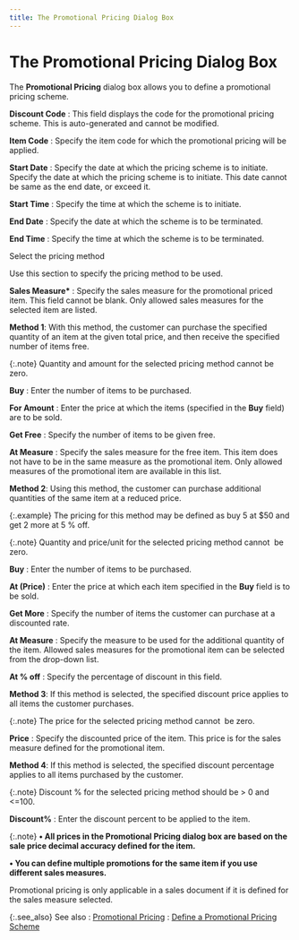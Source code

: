 ```yaml
---
title: The Promotional Pricing Dialog Box
---
```


# The Promotional Pricing Dialog Box


The **Promotional Pricing** dialog  box allows you to define a promotional pricing scheme.


**Discount Code**
: This field displays the code for the promotional  pricing scheme. This is auto-generated and cannot be modified.


**Item Code**
: Specify the item code for which the promotional  pricing will be applied.


**Start Date**
: Specify the date at which the pricing scheme is  to initiate. Specify the date at which the pricing scheme is to initiate.  This date cannot be same as the end date, or exceed it.


**Start Time**
: Specify the time at which the scheme is to initiate.


**End Date**
: Specify the date at which the scheme is to be terminated.


**End Time**
: Specify the time at which the scheme is to be terminated.


Select the pricing method


Use this section to specify the pricing method to be used.


**Sales Measure\***
: Specify the sales measure for the promotional priced  item. This field cannot be blank. Only allowed sales measures for the  selected item are listed.


**Method 
 1**: With this method, the customer can purchase the specified quantity  of an item at the given total price, and then receive the specified number  of items free.


{:.note}
Quantity and amount  for the selected pricing method cannot be zero.


**Buy**
: Enter the number of items to be purchased.


**For Amount**
: Enter the price at which the items (specified in  the **Buy** field) are to be sold.


**Get Free**
: Specify the number of items to be given free.


**At Measure**
: Specify the sales measure for the free item. This  item does not have to be in the same measure as the promotional item.  Only allowed measures of the promotional item are available in this list.


**Method 
 2**: Using this method, the customer can purchase additional quantities  of the same item at a reduced price.


{:.example}
The pricing for  this method may be defined as buy 5 at $50 and get 2 more at 5 % off.


{:.note}
Quantity and price/unit  for the selected pricing method cannot  be  zero.


**Buy**
: Enter the number of items to be purchased.


**At (Price)**
: Enter the price at which each item specified in  the **Buy** field is to be sold.


**Get More**
: Specify the number of items the customer can purchase  at a discounted rate.


**At Measure**
: Specify the measure to be used for the additional  quantity of the item. Allowed sales measures for the promotional item  can be selected from the drop-down list.


**At % off**
: Specify the percentage of discount in this field.


**Method 
 3**: If this method is selected, the specified discount price applies  to all items the customer purchases.


{:.note}
The price for the  selected pricing method cannot  be  zero.


**Price**
: Specify the discounted price of the item. This price  is for the sales measure defined for the promotional item.


**Method 
 4**: If this method is selected, the specified discount percentage  applies to all items purchased by the customer.


{:.note}
Discount % for  the selected pricing method should be > 0 and <=100.


**Discount%**
: Enter the discount percent to be applied to the  item.


{:.note}
**• All prices in the **Promotional 
 Pricing** dialog box are based on the sale price decimal accuracy  defined for the item.**


**• You can define multiple promotions for the  same item if you use different sales measures.**


Promotional pricing is only applicable in a sales document  if it is defined for the sales measure selected.


{:.see_also}
See also
: [Promotional Pricing]({{site.mi_baseurl}}/item-profile-details/item-pricing/discounts-and-special-pricing/promotional-pricing/promotional_pricing.html)
: [Define  a Promotional Pricing Scheme]({{site.mi_baseurl}}/item-profile-details/item-pricing/discounts-and-special-pricing/promotional-pricing/setting_up_a_promotional_pricing_scheme.html)
